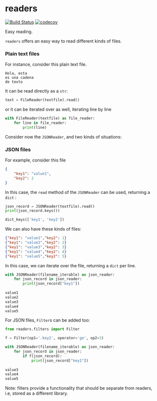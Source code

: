 # readers
[![Build Status](https://travis-ci.org/apastors/readers.png?branch=master)](https://travis-ci.org/apastors/readers)
[![codecov](https://codecov.io/gh/apastors/readers/branch/master/graph/badge.svg)](https://codecov.io/gh/apastors/readers)

Easy reading.

`readers` offers an easy way to read different kinds of files.

### Plain text files
For instance, consider this plain text file.

```
Hola, esta
es una cadena
de texto
```

It can be read directly as a `str`:

```python
text = FileReader(textfile).read()
```
or it can be iterated over as well, iterating line by line
```python
with FileReader(textfile) as file_reader:
    for line in file_reader:
        print(line)
```

Consider now the `JSONReader`, and two kinds of situations:

### JSON files
For example, consider this file
```json
{
    "key1": "value1",
    "key2": 2
}
```
In this case, the `read` method of the `JSONReader` can be used, returning a `dict` :
```python
json_record = JSONReader(textfile).read()
print(json_record.keys())

dict_keys(['key1', 'key2'])
```

We can also have these kinds of files:
```json
{"key1": "value1","key2": 1}
{"key1": "value2","key2": 2}
{"key1": "value3","key2": 3}
{"key1": "value4","key2": 4}
{"key1": "value5","key2": 5}
```
In this case, we can iterate over the file, returning a `dict` per line.
```python
with JSONReader(filename_iterable) as json_reader:
    for json_record in json_reader:
        print(json_record["key1"])
 
value1
value2
value3
value4
value5
```

For JSON files, `Filter`s can be added too:

```python
from readers.filters import Filter

f = Filter(op1='.key2', operator='ge', op2=3)

with JSONReader(filename_iterable) as json_reader:
    for json_record in json_reader:
        if f(json_record):
            print(json_record["key1"])
 
value3
value4
value5

```
Note: filters provide a functionality that should be separate from readers, i.e, stored as a different library.
